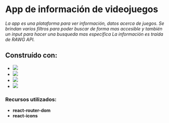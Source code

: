 # App de información de videojuegos
*La app es una plataforma para ver información, datos acerca de juegos. Se brindan varios filtros para poder buscar de forma mas accesible y también un input para hacer una busqueda mas específica La información es traída de RAWG API.*

## Construído con: 
* <img src="https://img.shields.io/badge/React-087ea4?style=for-the-badge&logo=React&logoColor=white">
* <img src="https://img.shields.io/badge/Vite-8f6efe?style=for-the-badge&logo=Vite&logoColor=white">
* <img src="https://img.shields.io/badge/SASS-cc6898?&style=for-the-badge&logo=SASS&logoColor=white">
* <img src="https://img.shields.io/badge/RAWG API-18b8da?&style=for-the-badge&logo=&logoColor=white">

### Recursos utilizados:
- **react-router-dom**
- **react-icons**
